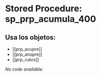 # Stored Procedure: sp_prp_acumula_400

## Usa los objetos:
- [[prp_acupre]]
- [[prp_anopre]]
- [[prp_rubro]]

*No code available.*
